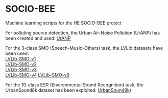# SOCIO-BEE
Machine learning scripts for the HE SOCIO-BEE project

For polluting source detection, the Urban Air-Noise Pollution (UrANP) has been created and used:
[UrANP](https://research.playcompass.com/files/UrANP.zip)  

For the 3-class SMO (Speech-Music-Others) task, the LVLib datasets have been used:  
[LVLib-SMO-v1](https://research.playcompass.com/files/LVLib-SMO-1.zip)  
[LVLib-SMO-v2](https://research.playcompass.com/files/LVLib-SMO-2.zip)  
[LVLib-SMO-v3](https://research.playcompass.com/files/LVLib-SMO-3.zip)  
[LVLib-SMO-v4](https://research.playcompass.com/files/LVLib-SMO-4.zip) 
[LVLib-SMO-v9](https://research.playcompass.com/files/LVLib-SMO-9.zip)

For the 10-class ESR (Environmental Sound Recognition) task, the UrbanSound8k dataset has been exploited:
[UrbanSound8k](https://urbansounddataset.weebly.com/urbansound8k.html))
